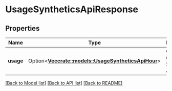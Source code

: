 # UsageSyntheticsApiResponse

## Properties

Name | Type | Description | Notes
------------ | ------------- | ------------- | -------------
**usage** | Option<[**Vec<crate::models::UsageSyntheticsApiHour>**](UsageSyntheticsAPIHour.md)> | Get hourly usage for Synthetics API tests. | [optional]

[[Back to Model list]](../README.md#documentation-for-models) [[Back to API list]](../README.md#documentation-for-api-endpoints) [[Back to README]](../README.md)


